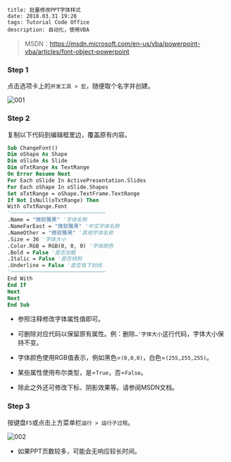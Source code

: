 ```
title: 批量修改PPT字体样式
date: 2018.03.31 19:28
tags: Tutorial Code Office
description: 自动化，使用VBA
```

> MSDN：https://msdn.microsoft.com/en-us/vba/powerpoint-vba/articles/font-object-powerpoint

### Step 1

点击选项卡上的`开发工具 > 宏`，随便取个名字并创建。

![001](/res/20180331-1928-001.webp)

### Step 2

复制以下代码到编辑框里边，覆盖原有内容。

```vb
Sub ChangeFont()
Dim oShape As Shape
Dim oSlide As Slide
Dim oTxtRange As TextRange
On Error Resume Next
For Each oSlide In ActivePresentation.Slides
For Each oShape In oSlide.Shapes
Set oTxtRange = oShape.TextFrame.TextRange
If Not IsNull(oTxtRange) Then
With oTxtRange.Font
'──────────────────────────────
.Name = "微软雅黑" '字体名称
.NameFarEast = "微软雅黑" '中文字体名称
.NameOther = "微软雅黑" '其他字体名称
.Size = 36 '字体大小
.Color.RGB = RGB(0, 0, 0) '字体颜色
.Bold = False '是否加粗
.Italic = False '是否倾斜
.Underline = False '是否有下划线
'──────────────────────────────
End With
End If
Next
Next
End Sub
```

* 参照注释修改字体属性值即可。

* 可删除对应代码以保留原有属性。例：删除`…'字体大小`这行代码，字体大小保持不变。

* 字体颜色使用RGB值表示，例如黑色=`(0,0,0)`，白色=`(255,255,255)`。

* 某些属性使用布尔类型，是=`True`，否=`False`。

* 除此之外还可修改下标、阴影效果等。请参阅MSDN文档。

### Step 3

按键盘`F5`或点击上方菜单栏`运行 > 运行子过程`。

![002](/res/20180331-1928-002.webp)

* 如果PPT页数较多，可能会无响应较长时间。
